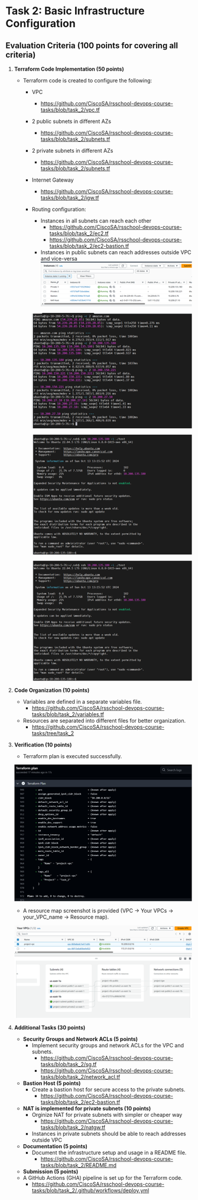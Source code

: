 # Task 2: Basic Infrastructure Configuration

## Evaluation Criteria (100 points for covering all criteria)

1. **Terraform Code Implementation (50 points)**

   - Terraform code is created to configure the following:
     - VPC
       - https://github.com/CiscoSA/rsschool-devops-course-tasks/blob/task_2/vpc.tf
     - 2 public subnets in different AZs
       - https://github.com/CiscoSA/rsschool-devops-course-tasks/blob/task_2/subnets.tf
     - 2 private subnets in different AZs
       - https://github.com/CiscoSA/rsschool-devops-course-tasks/blob/task_2/subnets.tf
     - Internet Gateway
       - https://github.com/CiscoSA/rsschool-devops-course-tasks/blob/task_2/igw.tf
     - Routing configuration:
       - Instances in all subnets can reach each other
         - https://github.com/CiscoSA/rsschool-devops-course-tasks/blob/task_2/ec2.tf
         - https://github.com/CiscoSA/rsschool-devops-course-tasks/blob/task_2/ec2-bastion.tf
       - Instances in public subnets can reach addresses outside VPC and vice-versa
       ![](Screenshots/ec2.png)

       ![](Screenshots/bastion.png)

       ![](Screenshots/ec2-private1.png)

       ![](Screenshots/ec2-private1.png)

2. **Code Organization (10 points)**

   - Variables are defined in a separate variables file.
     - https://github.com/CiscoSA/rsschool-devops-course-tasks/blob/task_2/variables.tf
   - Resources are separated into different files for better organization.
     - https://github.com/CiscoSA/rsschool-devops-course-tasks/tree/task_2


3. **Verification (10 points)**

   - Terraform plan is executed successfully.

   ![](Screenshots/plan.png)

   - A resource map screenshot is provided (VPC -> Your VPCs -> your_VPC_name -> Resource map).

   ![](Screenshots/vpc.png)

4. **Additional Tasks (30 points)**
   - **Security Groups and Network ACLs (5 points)**
     - Implement security groups and network ACLs for the VPC and subnets.
       - https://github.com/CiscoSA/rsschool-devops-course-tasks/blob/task_2/sg.tf
       - https://github.com/CiscoSA/rsschool-devops-course-tasks/blob/task_2/network_acl.tf
   - **Bastion Host (5 points)**
     - Create a bastion host for secure access to the private subnets.
       - https://github.com/CiscoSA/rsschool-devops-course-tasks/blob/task_2/ec2-bastion.tf
   - **NAT is implemented for private subnets (10 points)**
     - Orginize NAT for private subnets with simpler or cheaper way
       - https://github.com/CiscoSA/rsschool-devops-course-tasks/blob/task_2/natgw.tf
     - Instances in private subnets should be able to reach addresses outside VPC
   - **Documentation (5 points)**
     - Document the infrastructure setup and usage in a README file.
       - https://github.com/CiscoSA/rsschool-devops-course-tasks/blob/task_2/README.md
   - **Submission (5 points)**
   - A GitHub Actions (GHA) pipeline is set up for the Terraform code.
     - https://github.com/CiscoSA/rsschool-devops-course-tasks/blob/task_2/.github/workflows/deploy.yml
     